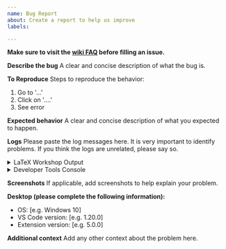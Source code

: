 ```yaml
---
name: Bug Report
about: Create a report to help us improve
labels: 

---
```


<!-- Following contents are required for a successful issue. Not providing necessary information, specifically log messages, may render the issue closed. -->
<!-- Sorry for being rude on the above message, yet I/we have encountered too many frustrating issues without any information. The developers are only developers, not mind-readers or remote-computer-readers. -->

**Make sure to visit the [wiki FAQ](https://github.com/James-Yu/LaTeX-Workshop/wiki/FAQ) before filling an issue.**


**Describe the bug**
A clear and concise description of what the bug is.

**To Reproduce**
Steps to reproduce the behavior:
1. Go to '...'
2. Click on '....'
3. See error

**Expected behavior**
A clear and concise description of what you expected to happen.

**Logs**
Please paste the log messages here. It is very important to identify problems. If you think the logs are unrelated, please say so.

<details>
<summary>LaTeX Workshop Output</summary>
<!-- To access the log, click the 'problems' icons on the statusbar, select 'OUTPUT', then select 'LaTeX Workshop' from the dropdown menu on the right. -->
</details>

<details>
<summary>Developer Tools Console</summary>
<!-- To access the log, click 'help' -> 'Toggle Developer Tools. Paste anything suspicious. -->
</details>


**Screenshots**
If applicable, add screenshots to help explain your problem.

**Desktop (please complete the following information):**
 - OS: [e.g. Windows 10]
 - VS Code version: [e.g. 1.20.0]
 - Extension version: [e.g. 5.0.0]

**Additional context**
Add any other context about the problem here.
